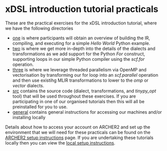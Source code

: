 # xDSL introduction tutorial practicals

These are the practical exercises for the xDSL introduction tutorial, where we have the following directories

* [one](one) is where participants will obtain an overview of building the IR, compiling, and executing for a simple _Hello World_ Python example.
* [two](two) is where we get more in-depth into the details of the dialects and transformations as we add support for the Python _For_ construct, supporting loops in our simple Python compiler using the _scf.for_ operation.
* [three](three) is where we leverage threaded parallelism via OpenMP and vectorisation by transforming our for loop into an _scf.parallel_ operation and then use existihg MLIR transformations to lower to the _omp_ or _vector_ dialects.
* [src](src) contains the source code (dialect, transformations, and _tinypy_opt_ tool) that will be used throughout these exercises. If you are participating in one of our organised tutorials then this will all be preinstalled for you to use.
* [general](general) contains general instructions for accessing our machines and/or installing locally

Details about how to access your account on ARCHER2 and set up the environment that we will need for these practicals can be found on the [ARCHER2 setup instructions](https://github.com/xdslproject/training-intro/blob/main/practical/general/ARCHER2.md) page. If you are undertaking these tutorials locally then you can view the [local setup instructions](https://github.com/xdslproject/training-intro/blob/main/practical/general/local.md).
